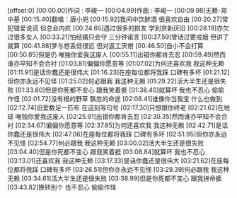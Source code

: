 [offset:0]
[00:00.00]作词 : 李峻一
[00:04.99]作曲 : 李峻一
[00:09.98]无赖-郑中基
[00:15.40]翻唱：唐小兜
[00:15.92]我间中饮醉酒 很喜欢自由
[00:20.27]常犯错爱说谎 但总会内疚
[00:24.65]遇过很多的损友 学到贪新厌旧
[00:28.19]亦欠过很多女人
[00:33.21]怕结婚只会守 三分钟诺言
[00:37.59]曾话过要戒烟 但讲了就算
[00:41.88]梦与想丢低很远 但对返工厌倦
[00:46.50]自小不会打算
[00:50.85]但是仍 唯独你爱我这废人
[00:55.11]出错你都肯去忍
[00:59.49]然而谁亦早知不会合衬
[01:03.81]偏偏你愿意等
[01:07.02]为何还喜欢我 我这种无赖
[01:11.91]是话你蠢还是很伟大
[01:16.23]在座每位都将我踩 口碑有多坏
[01:21.12]但你亦永远不见怪
[01:25.02]何必跟我 我这种无赖
[01:29.22]活大半生还是很失败
[01:33.60]但是你死都不变心 跟我笑着捱
[01:38.40]就算坏 我也不忍心 偷偷作怪
[02:01.72]没有根的野草 飘忽的命途
[02:08.41]谁像你当我宝 什么也做到
[02:12.74]旧爱数足一匹布 在这刻写句号
[02:17.30]只想跟你终老
[02:21.62]在地球 唯独你爱我这废人
[02:25.91]出错你都肯去忍
[02:30.35]然而谁亦早知不会合衬
[02:34.67]偏偏你愿意等
[02:37.85]为何还喜欢我 我这种无赖
[02:42.71]是话你蠢还是很伟大
[02:47.06]在座每位都将我踩 口碑有多坏
[02:51.95]但你亦永远不见怪
[02:54.77]何必跟我 我这种无赖
[03:00.02]活大半生还是很失败
[03:04.40]但是你死都不变心 跟我笑着捱
[03:08.84]就算坏 我也不忍心
[03:13.01]还喜欢我 我这种无赖
[03:17.33]是话你蠢还是很伟大
[03:21.62]在座每位都将我踩 口碑有多坏
[03:26.51]但你亦永远不见怪
[03:29.39]何必跟我 我这种无赖
[03:34.61]活大半生还是很失败
[03:38.99]但是你死都不变心 跟我拼命捱
[03:43.82]换转别个 也不忍心 偷偷作怪
